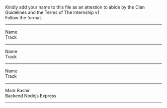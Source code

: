 
Kindly add your name to this file as an attestion to abide by the Clan Guidelines and the Terms of The Internship v1
<br/> Follow the format.<br/>
___
Name <br/>
Track
___
Name <br/>
Track
___
Name <br/>
Track
___
Mark Bashir <br/>
Backend Nodejs Express
___
